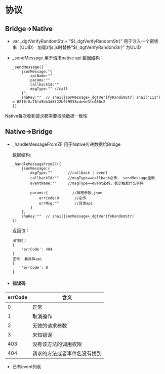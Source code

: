 # 协议

## Bridge->Native
- var _dgtVerifyRandomStr = "${_dgtVerifyRandomStr}" 用于注入一个密钥串（UUID）
加载zfjs.js时替换"${_dgtVerifyRandomStr}" 为UUID

- _sendMessage 用于请求native api
    数据结构：
    ```
    _sendMessage({
        jsonMessage:"{
            apiName:""
            params:""
            callbackId:""
            msgType:"" //call
        }",
        shaKey:""  // sha1(jsonMessage+_dgtVerifyRandomStr) sha1("111") = 6216f8a75fd5bb3d5f22b6f9958cdede3fc086c2
    })
    ```
Native每次收到请求都需要校验数据一致性


## Native->Bridge
- _handleMessageFromZF 用于Native传递数据给Bridge
    
    数据结构:
    ```
    _handleMessageFromZF({
        jsonMessage:{
            msgType:""       //callback | event
            callbackId:""    //msgType==callback必传，_sendMessage里面
            eventName:""     //msgType==event必传，表示触发什么事件

            params:{           //调用参数,json
                errCode:0       //必传
                errMsg:""       //具体api
            }
        },
        shaKey:""  // sha1(jsonMessage+_dgtVerifyRandomStr)
    })
    ```
    返回值：

    ```
    出错时：
    {
        'errCode': 404
    }
    正常: 看具体api
    {
        'errCode': 0
    }
    ```

- #### 错误码

| errCode | 含义                         |
|---------|------------------------------|
| 0       | 正常                         |
| 1       | 取消操作                     |
| 2       | 无效的请求参数               |
| 3       | 未知错误                     |
| 403     | 没有该方法的调用权限         |
| 404     | 请求的方法或者事件名没有找到 |

- 已有event列表

